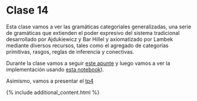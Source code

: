 # Clase 14

Esta clase vamos a ver las gramáticas categoriales generalizadas, una serie de gramáticas que extienden el poder expresivo del sistema tradicional desarrollado por Ajdukiewicz y Bar Hillel y axiomatizado por Lambek mediante diversos recursos, tales como el agregado de categorías primitivas, rasgos, reglas de inferencia y conectivas.

Durante la clase vamos a seguir [este apunte](handout.pdf) y luego vamos a ver la implementación usando [esta notebook](Clase-14-jupyter.md)).

Asimismo, vamos a presentar el [tp4](../TPs/tp4.pdf)

{% include additional_content.html %}
